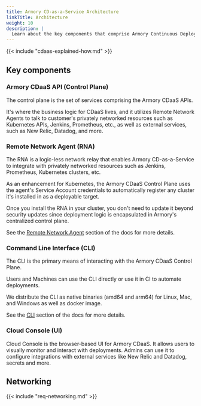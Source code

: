 ```yaml
---
title: Armory CD-as-a-Service Architecture
linkTitle: Architecture
weight: 10
description: |
  Learn about the key components that comprise Armory Continuous Deployment-as-a-Service and how they work together to orchestrate deployments.
---
```


{{< include "cdaas-explained-how.md" >}}

## Key components

### Armory CDaaS API (Control Plane)
The control plane is the set of services comprising the Armory CDaaS APIs.

It's where the business logic for CDaaS lives, and it utilizes Remote Network Agents to talk to customer's privately networked resources such as Kubernetes APIs, Jenkins, Prometheus, etc., as well as external services, such as New Relic, Datadog, and more.

### Remote Network Agent (RNA)

The RNA is a logic-less network relay that enables Armory CD-as-a-Service to integrate with privately networked resources such as Jenkins, Prometheus, Kubernetes clusters, etc.

As an enhancement for Kubernetes, the Armory CDaaS Control Plane uses the agent's Service Account credentials to automatically register any cluster it's installed in as a deployable target.

Once you install the RNA in your cluster, you don't need to update it beyond security updates since deployment logic is encapsulated in Armory's centralized control plane.

See the [Remote Network Agent](/remote-network-agent/overview) section of the docs for more details.


### Command Line Interface (CLI)

The CLI is the primary means of interacting with the Armory CDaaS Control Plane.

Users and Machines can use the CLI directly or use it in CI to automate deployments.

We distribute the CLI as native binaries (amd64 and arm64) for Linux, Mac, and Windows as well as docker image.

See the [CLI](/cli) section of the docs for more details.

### Cloud Console (UI)

Cloud Console is the browser-based UI for Armory CDaaS. It allows users to visually monitor and interact with deployments. Admins can use it to configure integrations with external services like New Relic and Datadog, secrets and more. 

## Networking

{{< include "req-networking.md" >}}

